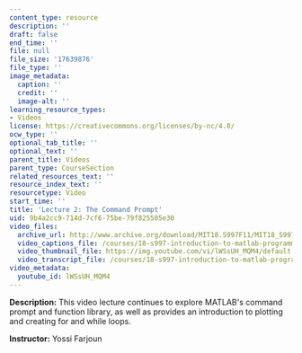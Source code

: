 ```yaml
---
content_type: resource
description: ''
draft: false
end_time: ''
file: null
file_size: '17639876'
file_type: ''
image_metadata:
  caption: ''
  credit: ''
  image-alt: ''
learning_resource_types:
- Videos
license: https://creativecommons.org/licenses/by-nc/4.0/
ocw_type: ''
optional_tab_title: ''
optional_text: ''
parent_title: Videos
parent_type: CourseSection
related_resources_text: ''
resource_index_text: ''
resourcetype: Video
start_time: ''
title: 'Lecture 2: The Command Prompt'
uid: 9b4a2cc9-714d-7cf6-75be-79f825505e30
video_files:
  archive_url: http://www.archive.org/download/MIT18.S997F11/MIT18_S997F11_lec02_300k.mp4
  video_captions_file: /courses/18-s997-introduction-to-matlab-programming-fall-2011/c0979bc1e50b5de3a5fb996b32bd441b_lWSsUH_MQM4.vtt
  video_thumbnail_file: https://img.youtube.com/vi/lWSsUH_MQM4/default.jpg
  video_transcript_file: /courses/18-s997-introduction-to-matlab-programming-fall-2011/75e6cb3a8e09dd0f7435638ed377ebf7_lWSsUH_MQM4.pdf
video_metadata:
  youtube_id: lWSsUH_MQM4
---
```


**Description:** This video lecture continues to explore MATLAB's command prompt and function library, as well as provides an introduction to plotting and creating for and while loops.

**Instructor:** Yossi Farjoun

